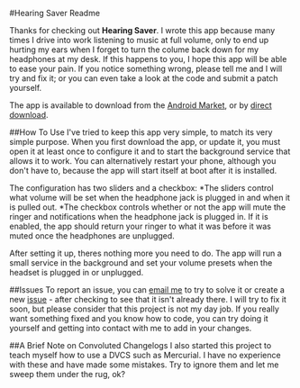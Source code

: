 #Hearing Saver Readme

Thanks for checking out **Hearing Saver**. I wrote this app because many times I drive into work listening to music at full volume, only to end up hurting my ears when I forget to turn the colume back down for my headphones at my desk. If this happens to you, I hope this app will be able to ease your pain. If you notice something wrong, please tell me and I will try and fix it; or you can even take a look at the code and submit a patch yourself. 

The app is available to download from the [Android Market](https://market.android.com/details?id=com.jakebasile.android.hearingsaver), or by [direct download](http://bitbucket.org/jakebasile/hearing-saver/downloads/Hearing-Saver.apk).

##How To Use
I've tried to keep this app very simple, to match its very simple purpose. When you first download the app, or update it, you must open it at least once to configure it and to start the background service that allows it to work. You can alternatively restart your phone, although you don't have to, because the app will start itself at boot after it is installed.

The configuration has two sliders and a checkbox:
*The sliders control what volume will be set when the headphone jack is plugged in and when it is pulled out.
*The checkbox controls whether or not the app will mute the ringer and notifications when the headphone jack is plugged in. If it is enabled, the app should return your ringer to what it was before it was muted once the headphones are unplugged.

After setting it up, theres nothing more you need to do. The app will run a small service in the background and set your volume presets when the headset is plugged in or unplugged.

##Issues
To report an issue, you can [email me](http://www.google.com/recaptcha/mailhide/d?k=011BdB4u1pCLhbUGkJmJVitQ==&c=p-7aRIWqHdpoJP_GrxXH6linWktSJeucW28Fjrj1RSI=) to try to solve it or create a new [issue](http://code.jakebasile.com/hearing-saver/issues) - after checking to see that it isn't already there. I will try to fix it soon, but please consider that this project is not my day job. If you really want something fixed and you know how to code, you can try doing it yourself and getting into contact with me to add in your changes.

##A Brief Note on Convoluted Changelogs
I also started this project to teach myself how to use a DVCS such as Mercurial. I have no experience with these and have made some mistakes. Try to ignore them and let me sweep them under the rug, ok?